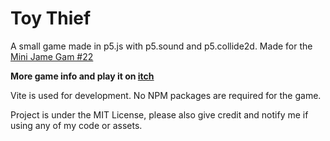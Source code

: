 # Toy Thief

A small game made in p5.js with p5.sound and p5.collide2d. Made for the [Mini Jame Gam #22](https://itch.io/jam/mini-jame-gam-22)

**More game info and play it on [itch](https://supercraftd.itch.io/toy-thief)**

Vite is used for development. No NPM packages are required for the game.

Project is under the MIT License, please also give credit and notify me if using any of my code or assets.